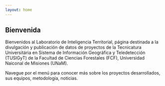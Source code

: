 ```yaml
---
layout: home
---
```


## Bienvenida

Bienvenidos al Laboratorio de Inteligencia Territorial, página destinada a la divulgación y publicación de datos de proyectos de la Tecnicatura Universitária en Sistema de Información Geográfica y Teledetección (TUSIGyT) de la Facultad de Ciencias Forestales (FCF), Universidad Naiconal de Misiones (UNaM).

Navegue por el menú para conocer más sobre los proyectos desarrollados, sus equipos, metodología, noticias.
